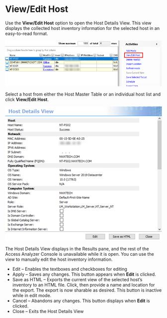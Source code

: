 # View/Edit Host

Use the __View/Edit Host__ option to open the Host Details View. This view displays the collected host inventory information for the selected host in an easy-to-read format.

![View/Edit Host option](/static/img/product_docs/accessanalyzer/accessanalyzer/enterpriseauditor/admin/hostmanagement/actions/viewedithost.png)

Select a host from either the Host Master Table or an individual host list and click __View/Edit Host__.

![Host Details View](/static/img/product_docs/accessanalyzer/accessanalyzer/enterpriseauditor/admin/hostmanagement/actions/hostdetailsview.png)

The Host Details View displays in the Results pane, and the rest of the Access Analyzer Console is unavailable while it is open. You can use the view to manually edit the host inventory information.

- Edit – Enables the textboxes and checkboxes for editing
- Apply – Saves any changes. This button appears when __Edit__ is clicked.
- Save as HTML – Exports the current view of the selected host’s inventory to an HTML file. Click, then provide a name and location for the export. The export is now sharable as desired. This button is inactive while in edit mode.
- Cancel – Abandons any changes. This button displays when __Edit__ is clicked.
- Close – Exits the Host Details View
